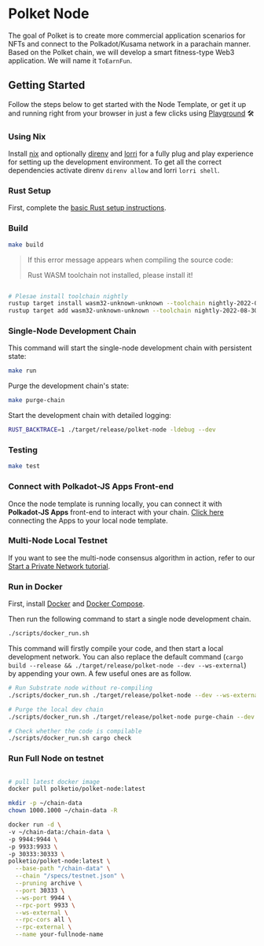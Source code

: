 # Polket Node

The goal of Polket is to create more commercial application scenarios for NFTs and connect to the Polkadot/Kusama network in a parachain manner. Based on the Polket chain, we will develop a smart fitness-type Web3 application. We will name it `ToEarnFun`.

## Getting Started

Follow the steps below to get started with the Node Template, or get it up and running right from
your browser in just a few clicks using [Playground](https://playground.substrate.dev/)
:hammer_and_wrench:

### Using Nix

Install [nix](https://nixos.org/) and optionally [direnv](https://github.com/direnv/direnv) and
[lorri](https://github.com/target/lorri) for a fully plug and play experience for setting up the
development environment. To get all the correct dependencies activate direnv `direnv allow` and
lorri `lorri shell`.

### Rust Setup

First, complete the [basic Rust setup instructions](./doc/rust-setup.md).

### Build

```sh
make build
```

> If this error message appears when compiling the source code:
>
>  Rust WASM toolchain not installed, please install it!

```sh

# Plesae install toolchain nightly
rustup target install wasm32-unknown-unknown --toolchain nightly-2022-08-30
rustup target add wasm32-unknown-unknown --toolchain nightly-2022-08-30

```

### Single-Node Development Chain

This command will start the single-node development chain with persistent state:

```sh
make run
```

Purge the development chain's state:

```bash
make purge-chain
```

Start the development chain with detailed logging:

```bash
RUST_BACKTRACE=1 ./target/release/polket-node -ldebug --dev
```

### Testing

```bash
make test
```

### Connect with Polkadot-JS Apps Front-end

Once the node template is running locally, you can connect it with **Polkadot-JS Apps** front-end
to interact with your chain. [Click
here](https://polkadot.js.org/apps/#/explorer?rpc=ws://localhost:9944) connecting the Apps to your
local node template.

### Multi-Node Local Testnet

If you want to see the multi-node consensus algorithm in action, refer to our
[Start a Private Network tutorial](https://substrate.dev/docs/en/tutorials/start-a-private-network/).

### Run in Docker

First, install [Docker](https://docs.docker.com/get-docker/) and
[Docker Compose](https://docs.docker.com/compose/install/).

Then run the following command to start a single node development chain.

```bash
./scripts/docker_run.sh
```

This command will firstly compile your code, and then start a local development network. You can
also replace the default command
(`cargo build --release && ./target/release/polket-node --dev --ws-external`)
by appending your own. A few useful ones are as follow.

```bash
# Run Substrate node without re-compiling
./scripts/docker_run.sh ./target/release/polket-node --dev --ws-external

# Purge the local dev chain
./scripts/docker_run.sh ./target/release/polket-node purge-chain --dev

# Check whether the code is compilable
./scripts/docker_run.sh cargo check
```
### Run Full Node on testnet

```bash

# pull latest docker image
docker pull polketio/polket-node:latest

mkdir -p ~/chain-data
chown 1000.1000 ~/chain-data -R

docker run -d \
-v ~/chain-data:/chain-data \
-p 9944:9944 \
-p 9933:9933 \
-p 30333:30333 \
polketio/polket-node:latest \
  --base-path "/chain-data" \
  --chain "/specs/testnet.json" \
  --pruning archive \
  --port 30333 \
  --ws-port 9944 \
  --rpc-port 9933 \
  --ws-external \
  --rpc-cors all \
  --rpc-external \
  --name your-fullnode-name

```